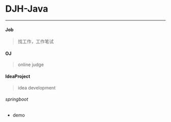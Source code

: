 # DJH-Java
---
#### Job
>找工作，工作笔试

#### OJ
>online judge

#### IdeaProject
>idea development

###### springboot
- demo